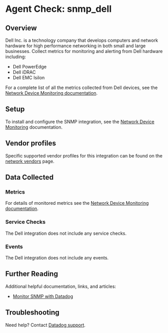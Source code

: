 # Agent Check: snmp_dell

## Overview

Dell Inc. is a technology company that develops computers and network hardware for high performance networking in both small and large businesses. Collect metrics for monitoring and alerting from Dell hardware including:

* Dell PowerEdge
* Dell iDRAC
* Dell EMC Isilon

For a complete list of all the metrics collected from Dell devices, see the [Network Device Monitoring documentation][1].

## Setup

To install and configure the SNMP integration, see the [Network Device Monitoring][2] documentation.

## Vendor profiles

Specific supported vendor profiles for this integration can be found on the [network vendors][5] page.

## Data Collected

### Metrics

For details of monitored metrics see the [Network Device Monitoring documentation][1].

### Service Checks

The Dell integration does not include any service checks.

### Events

The Dell integration does not include any events.

## Further Reading

Additional helpful documentation, links, and articles:

* [Monitor SNMP with Datadog][3]

## Troubleshooting

Need help? Contact [Datadog support][4].

[1]: https://docs.datadoghq.com/network_performance_monitoring/devices/data
[2]: https://docs.datadoghq.com/network_performance_monitoring/devices/setup
[3]: https://www.datadoghq.com/blog/monitor-snmp-with-datadog/
[4]: https://docs.datadoghq.com/help/
[5]: https://docs.datadoghq.com/network_monitoring/devices/#vendor-profiles